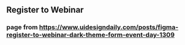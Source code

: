 ## Register to Webinar 
### page from https://www.uidesigndaily.com/posts/figma-register-to-webinar-dark-theme-form-event-day-1309
